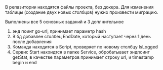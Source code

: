 В репазитории находятся файлы проекта, без докера.
Для изменения таблицы (создание двух новых столбцов) нужно произвести миграцию.  

Выполнены все 5 основных заданий и 3 доплнительное   

1. энд поинт go-url, принимает параметр hash  
3. В бд добавлен столбец EndDate, который наступает через 1 день после добавления  
4. Команда находится в Script, проверяет по новому столбцу IsLogged  
5. Сервис Start нахоидтся в папке Service, обробатывает эндпоинт getStat, в качестве параметров принимает строку url, и timestamp begin и end
